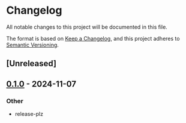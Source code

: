 # Changelog

All notable changes to this project will be documented in this file.

The format is based on [Keep a Changelog](https://keepachangelog.com/en/1.0.0/),
and this project adheres to [Semantic Versioning](https://semver.org/spec/v2.0.0.html).

## [Unreleased]

## [0.1.0](https://github.com/SichangHe/rust-lang--mdBook/releases/tag/mdbook-remove-emphasis-v0.1.0) - 2024-11-07

### Other

- release-plz

